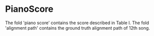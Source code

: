 # PianoScore
The fold 'piano score' contains the score described in Table I.
The fold 'alignment path' contains the ground truth alignment path of 12th song.
